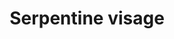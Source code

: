 ---
layout: item
title: Serpentine visage
item-id: 12927
datatable: true
id: 12927
name: "Serpentine visage"
members: true
lowalch: 42000
highalch: 63000
examine: "Maybe you could use a chisel to craft this into a helmet."
monsters:
  - id: 2042
    name: "Zulrah"
    members: true
    combat_level: 725
    wiki_url: "https://oldschool.runescape.wiki/w/Zulrah#Serpentine"
    drops:
      - quantity: "1"
        rarity: 0.0009765625
        drop_requirements: null
---